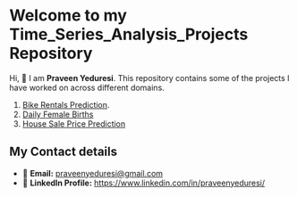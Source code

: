 # Welcome to my Time_Series_Analysis_Projects Repository

Hi, 👋 I am **Praveen Yeduresi**. This repository contains some of the projects I have worked on across different domains.

1. [Bike Rentals Prediction](./Bike%20Rentals%20Prediction).
2. [Daily Female Births](./Daily%20Female%20Births)
3. [House Sale Price Prediction](./House_sale_Price_Prediction)

## My Contact details
- 📧 **Email:** praveenyeduresi@gmail.com
- 💼 **LinkedIn Profile:** https://www.linkedin.com/in/praveenyeduresi/



